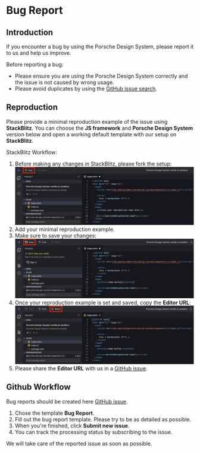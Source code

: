 # Bug Report

<TableOfContents></TableOfContents>

## Introduction

If you encounter a bug by using the Porsche Design System, please report it to us and help us improve.

Before reporting a bug:

- Please ensure you are using the Porsche Design System correctly and the issue is not caused by wrong usage.
- Please avoid duplicates by using the
  [GitHub issue search](https://github.com/porsche-design-system/porsche-design-system/issues).

## Reproduction

Please provide a minimal reproduction example of the issue using **StackBlitz**. You can choose the **JS framework** and
**Porsche Design System** version below and open a working default template with our setup on **StackBlitz**.

<OpenBugTemplateInStackBlitz></OpenBugTemplateInStackBlitz>

StackBlitz Workflow:

1. Before making any changes in StackBlitz, please fork the setup:
   <img src="../assets/stackblitz_fork.png" alt="fork stackblitz reproduction example">
2. Add your minimal reproduction example.
3. Make sure to save your changes: <img src="../assets/stackblitz_save.png" alt="save stackblitz reproduction example">
4. Once your reproduction example is set and saved, copy the **Editor URL**:
   <img src="../assets/stackblitz_share.png" alt="share stackblitz reproduction example">
5. Please share the **Editor URL** with us in a
   [GitHub issue](https://github.com/porsche-design-system/porsche-design-system/issues/new/choose).

## Github Workflow

Bug reports should be created here
[GitHub issue](https://github.com/porsche-design-system/porsche-design-system/issues/new/choose).

1. Chose the template **Bug Report**.
2. Fill out the bug report template. Please try to be as detailed as possible.
3. When you're finished, click **Submit new issue**.
4. You can track the processing status by subscribing to the issue.

We will take care of the reported issue as soon as possible.
